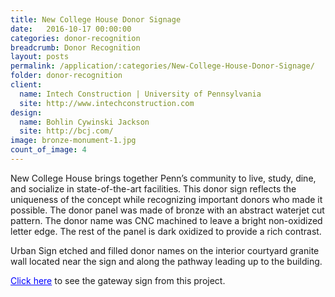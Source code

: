 ```yaml
---
title: New College House Donor Signage
date:   2016-10-17 00:00:00
categories: donor-recognition
breadcrumb: Donor Recognition
layout: posts
permalink: /application/:categories/New-College-House-Donor-Signage/
folder: donor-recognition
client:
  name: Intech Construction | University of Pennsylvania
  site: http://www.intechconstruction.com
design: 
  name: Bohlin Cywinski Jackson
  site: http://bcj.com/
image: bronze-monument-1.jpg
count_of_image: 4
---
```

<div class="col-xs-12 col-sm-12 col-md-12 col-lg-12">
  <div class="fotorama application-item__slider" data-nav="thumbs" data-thumbheight="109" border-width="3" data-maxheight="500">
    <a {{ href | img : "fotorama/bronze-monument-1.jpg" }}></a>
    <a {{ href | img : "fotorama/bronze-monument-2.jpg" }}></a>
    <a {{ href | img : "fotorama/bronze-monument-3.jpg" }}></a>
    <a {{ href | img : "fotorama/bronze-monument-4.jpg" }}></a>
    
  </div>
  <div class="visible-xs application-item__icon-slider">
      <i class="icon-swipe"></i>
    </div>
<p class="application-item__content application-item__content--bottom">
    New College House brings together Penn’s community to live, study, dine, and socialize in state-of-the-art facilities. This donor sign reflects the uniqueness of the concept while recognizing important donors who made it possible.  The donor panel was made of bronze with an abstract waterjet cut pattern.  The donor name was CNC machined to leave a bright non-oxidized letter edge.  The rest of the panel is dark oxidized to provide a rich contrast.
  </p>
<p class="application-item__content application-item__content--bottom">
    Urban Sign etched and filled donor names on the interior courtyard granite wall located near the sign and along the pathway leading up to the building.
  </p>
<p class="application-item__content application-item__content--bottom">
    <a style='color:blue;' href='/application/exterior-signs/Penn-New-College-House-Gateway-Sign/'>Click here</a> to see the gateway sign from this project.
  </p>
</div>
